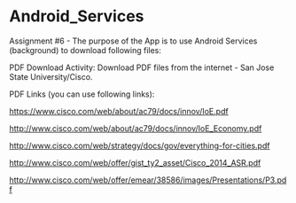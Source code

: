 # Android_Services

Assignment #6 - The purpose of the App is to use Android Services (background) to download following files:

PDF Download Activity: Download PDF files from the internet - San Jose State University/Cisco.  

PDF Links (you can use following links):

https://www.cisco.com/web/about/ac79/docs/innov/IoE.pdf

http://www.cisco.com/web/about/ac79/docs/innov/IoE_Economy.pdf 

http://www.cisco.com/web/strategy/docs/gov/everything-for-cities.pdf

http://www.cisco.com/web/offer/gist_ty2_asset/Cisco_2014_ASR.pdf 

http://www.cisco.com/web/offer/emear/38586/images/Presentations/P3.pdf 
